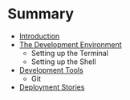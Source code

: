 # Summary

* [Introduction](introduction.md)
* [The Development Environment](the_development_environment.md)
   * Setting up the Terminal
   * Setting up the Shell
* [Development Tools](development_tools.md)
   * Git
* [Deployment Stories](deployment_stories.md)

